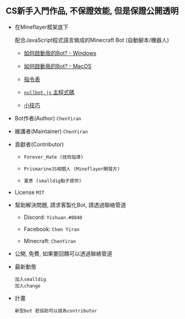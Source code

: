 ## CS新手入門作品, 不保證效能, 但是保證公開透明
- 在Mineflayer框架底下

  配合JavaScript程式語言做成的Minecraft Bot (自動腳本/機器人)

  - [如何啟動我的Bot? - Windows](https://github.com/AsherJingkongChen/NullBot/blob/main/docs/StartWindows.md)
  
  - [如何啟動我的Bot? - MacOS](https://github.com/AsherJingkongChen/NullBot/blob/main/docs/StartMacOS.md)
  
  - [指令表](https://github.com/AsherJingkongChen/NullBot/blob/main/docs/Manual.md)
  
  - [`nullbot.js` 主程式碼](https://github.com/AsherJingkongChen/NullBot/blob/main/nullbot.js)

  - [小技巧](https://github.com/AsherJingkongChen/NullBot/blob/main/docs/Tips.md)
  
- Bot作者(Author) `ChenYiran`

- 維護者(Maintainer) `ChenYiran`

- 貢獻者(Contributor)

  - `Forever_Hate (技術指導)`
  
  - `PrismarineJS相關人 (Mineflayer開發方)`
  
  - `夏彥 (smalldig點子提供)`

- License `MIT`

- 幫助解決問題, 請求客製化Bot, 請透過聯絡管道

  - Discord: `Yishuan.#0840`
  
  - Facebook: `Chen Yiran`
  
  - Minecraft: `ChenYiran`
  
- 公開, 免費, 如果要回饋可以透過聯絡管道

- 最新動態

  ```
  加入smalldig
  加入change
  ```
- 計畫
  
  ```
  新型bot 若協助可以成為contributor
  ```
